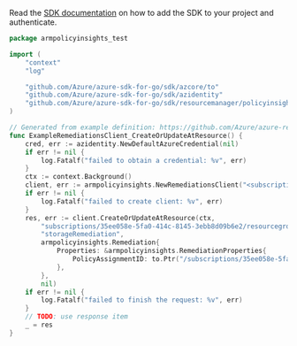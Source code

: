 Read the [SDK documentation](https://github.com/Azure/azure-sdk-for-go/blob/sdk%2Fresourcemanager%2Fpolicyinsights%2Farmpolicyinsights%2Fv0.5.0/sdk/resourcemanager/policyinsights/armpolicyinsights/README.md) on how to add the SDK to your project and authenticate.

```go
package armpolicyinsights_test

import (
	"context"
	"log"

	"github.com/Azure/azure-sdk-for-go/sdk/azcore/to"
	"github.com/Azure/azure-sdk-for-go/sdk/azidentity"
	"github.com/Azure/azure-sdk-for-go/sdk/resourcemanager/policyinsights/armpolicyinsights"
)

// Generated from example definition: https://github.com/Azure/azure-rest-api-specs/tree/main/specification/policyinsights/resource-manager/Microsoft.PolicyInsights/stable/2021-10-01/examples/Remediations_CreateResourceScope.json
func ExampleRemediationsClient_CreateOrUpdateAtResource() {
	cred, err := azidentity.NewDefaultAzureCredential(nil)
	if err != nil {
		log.Fatalf("failed to obtain a credential: %v", err)
	}
	ctx := context.Background()
	client, err := armpolicyinsights.NewRemediationsClient("<subscription-id>", cred, nil)
	if err != nil {
		log.Fatalf("failed to create client: %v", err)
	}
	res, err := client.CreateOrUpdateAtResource(ctx,
		"subscriptions/35ee058e-5fa0-414c-8145-3ebb8d09b6e2/resourcegroups/myResourceGroup/providers/microsoft.storage/storageaccounts/storAc1",
		"storageRemediation",
		armpolicyinsights.Remediation{
			Properties: &armpolicyinsights.RemediationProperties{
				PolicyAssignmentID: to.Ptr("/subscriptions/35ee058e-5fa0-414c-8145-3ebb8d09b6e2/resourceGroups/myResourceGroup/providers/microsoft.authorization/policyassignments/b101830944f246d8a14088c5"),
			},
		},
		nil)
	if err != nil {
		log.Fatalf("failed to finish the request: %v", err)
	}
	// TODO: use response item
	_ = res
}
```
